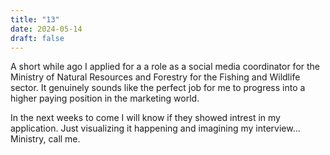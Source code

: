 ```yaml
---
title: "13"
date: 2024-05-14
draft: false
---
```

A short while ago I applied for a a role as a social media coordinator for the Ministry of Natural Resources and Forestry for the Fishing and Wildlife sector. It genuinely sounds like the perfect job for me to progress into a higher paying position in the marketing world.

In the next weeks to come I will know if they showed intrest in my application. Just visualizing it happening and imagining my interview... Ministry, call me.